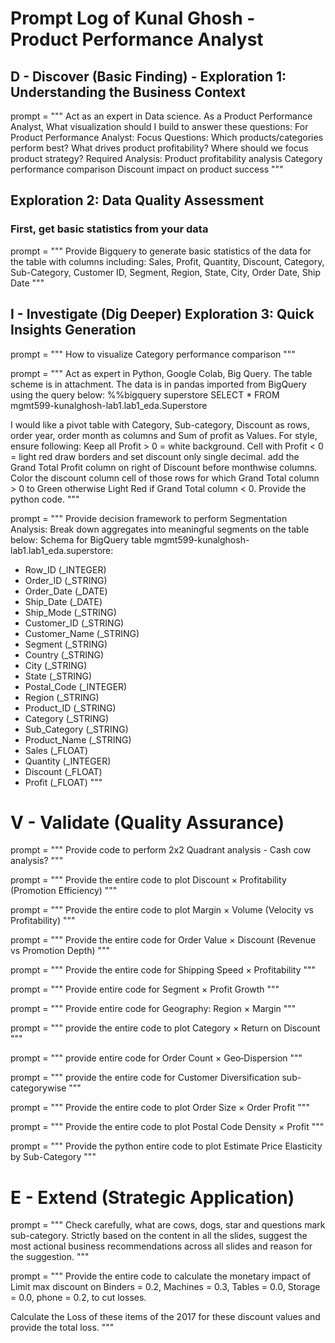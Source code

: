 <!-- ───────── START of Prompts by Kunal Ghosh (ghosh178@purdue.edu) ───────── -->

# Prompt Log of Kunal Ghosh - Product Performance Analyst

## D - Discover (Basic Finding) - Exploration 1: Understanding the Business Context

prompt = """
Act as an expert in Data science. 
As a Product Performance Analyst,
What visualization should I build to answer these questions:
For Product Performance Analyst:
Focus Questions:
Which products/categories perform best?
What drives product profitability?
Where should we focus product strategy?
Required Analysis:
Product profitability analysis
Category performance comparison
Discount impact on product success
"""


## Exploration 2: Data Quality Assessment
### First, get basic statistics from your data

prompt = """
Provide Bigquery to generate basic statistics of the data for the table with columns including:
Sales, Profit, Quantity, Discount, Category, Sub-Category, 
Customer ID, Segment, Region, State, City, Order Date, Ship Date
"""


## I - Investigate (Dig Deeper) Exploration 3: Quick Insights Generation

prompt = """
How to visualize Category performance comparison
"""

prompt = """
Act as expert in Python, Google Colab, Big Query. 
The table scheme is in attachment. 
The data is in pandas imported from BigQuery using the query below: 
%%bigquery superstore SELECT * FROM mgmt599-kunalghosh-lab1.lab1_eda.Superstore 

I would like a pivot table with Category, Sub-category, Discount as rows, order year, order month as columns and Sum of profit as Values. For style, ensure following:
Keep all Profit > 0 = white background. Cell with Profit < 0 = light red
draw borders and set discount only single decimal.
add the Grand Total Profit column on right of Discount before monthwise columns.
Color the discount column cell of those rows for which Grand Total column > 0 to Green otherwise Light Red if Grand Total column < 0.
Provide the python code.
"""

prompt = """
Provide decision framework to perform Segmentation Analysis: Break down aggregates into meaningful segments on the table below:
Schema for BigQuery table mgmt599-kunalghosh-lab1.lab1_eda.superstore:
- Row_ID (_INTEGER)
- Order_ID (_STRING)
- Order_Date (_DATE)
- Ship_Date (_DATE)
- Ship_Mode (_STRING)
- Customer_ID (_STRING)
- Customer_Name (_STRING)
- Segment (_STRING)
- Country (_STRING)
- City (_STRING)
- State (_STRING)
- Postal_Code (_INTEGER)
- Region (_STRING)
- Product_ID (_STRING)
- Category (_STRING)
- Sub_Category (_STRING)
- Product_Name (_STRING)
- Sales (_FLOAT)
- Quantity (_INTEGER)
- Discount (_FLOAT)
- Profit (_FLOAT)
"""

# V - Validate (Quality Assurance)

prompt = """
Provide code to perform 2x2 Quadrant analysis - Cash cow analysis?
"""

prompt = """
Provide the entire code to plot Discount × Profitability (Promotion Efficiency)
"""

prompt = """
Provide the entire code to plot Margin × Volume (Velocity vs Profitability)
"""

prompt = """
Provide the entire code for Order Value × Discount (Revenue vs Promotion Depth)
"""

prompt = """
Provide the entire code for Shipping Speed × Profitability
"""

prompt = """
Provide entire code for Segment × Profit Growth
"""

prompt = """
Provide entire code for Geography: Region × Margin
"""

prompt = """
provide the entire code to plot Category × Return on Discount
"""

prompt = """
provide entire code for Order Count × Geo‐Dispersion
"""

prompt = """
provide the entire code for Customer Diversification sub-categorywise
"""

prompt = """
Provide the entire code to plot Order Size × Order Profit
"""

prompt = """
Provide the entire code to plot Postal Code Density × Profit
"""

prompt = """
Provide the python entire code to plot  Estimate Price Elasticity by Sub-Category
"""


# E - Extend (Strategic Application)

prompt = """
Check carefully, what are cows, dogs, star and questions mark sub-category. 
Strictly based on the content in all the slides, suggest the most actional business recommendations across all slides and reason for the suggestion. 
"""


prompt = """
Provide the entire code to calculate the monetary impact of Limit max discount on Binders = 0.2, Machines = 0.3, Tables = 0.0, Storage = 0.0, phone = 0.2, to cut losses. 

Calculate the Loss of these items of the 2017 for these discount values and provide the total loss.
"""


<!-- ───────── END of Prompts by Kunal Ghosh (ghosh178@purdue.edu) ───────── -->